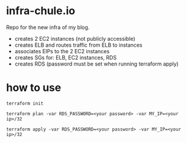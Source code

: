# infra-chule.io
Repo for the new infra of my blog.
- creates 2 EC2 instances (not publicly accessible)
- creates ELB and routes traffic from ELB to instances
- associates EIPs to the 2 EC2 instances
- creates SGs for: ELB, EC2 instances, RDS
- creates RDS (password must be set when running terraform apply)

# how to use
`terraform init`

`terraform plan -var RDS_PASSWORD=<your password> -var MY_IP=<your ip>/32`

`terraform apply -var RDS_PASSWORD=<your password> -var MY_IP=<your ip>/32`
